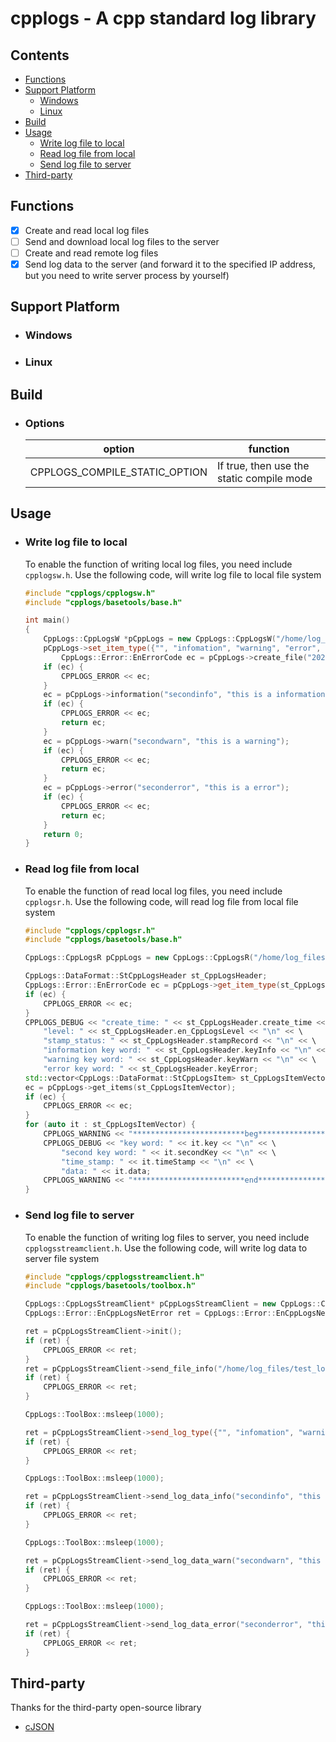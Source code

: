 # cpplogs - A cpp standard log library
## Contents
- [Functions](#functions)
- [Support Platform](#support-platform)
  - [Windows](#windows)
  - [Linux](#linux)
- [Build](#build)
- [Usage](#usage)
  - [Write log file to local](#write-log-file-to-local)
  - [Read log file from local](#read-log-file-from-local)
  - [Send log file to server](#send-log-file-to-server)
- [Third-party](#third-party)
## Functions
- [X] Create and read local log files
- [ ] Send and download local log files to the server
- [ ] Create and read remote log files
- [X] Send log data to the server (and forward it to the specified IP address, but you need to write server process by yourself)
## Support Platform
- ### Windows
- ### Linux
## Build
- ### Options
	| option                                | function                                           |
	| ------------------------------------- | -------------------------------------------------- |
	| CPPLOGS_COMPILE_STATIC_OPTION         | If true, then use the static compile mode          |
## Usage
- ### Write log file to local
	To enable the function of writing local log files, you need include `cpplogsw.h`.
	Use the following code, will write log file to local file system
	```cpp
	#include "cpplogs/cpplogsw.h"
	#include "cpplogs/basetools/base.h"

	int main()
	{
		CppLogs::CppLogsW *pCppLogs = new CppLogs::CppLogsW("/home/log_files/test_log");
		pCppLogs->set_item_type({"", "infomation", "warning", "error", CppLogs::DataFormat::CppLogsLevel_High, true});
    		CppLogs::Error::EnErrorCode ec = pCppLogs->create_file("2024-02-01 15:34:30");
		if (ec) {
			CPPLOGS_ERROR << ec;
		}
		ec = pCppLogs->information("secondinfo", "this is a information");
		if (ec) {
			CPPLOGS_ERROR << ec;
			return ec;
		}
		ec = pCppLogs->warn("secondwarn", "this is a warning");
		if (ec) {
			CPPLOGS_ERROR << ec;
			return ec;
		}
		ec = pCppLogs->error("seconderror", "this is a error");
		if (ec) {
			CPPLOGS_ERROR << ec;
			return ec;
		}
		return 0;
	}
	```
- ### Read log file from local
	To enable the function of read local log files, you need include `cpplogsr.h`.
	Use the following code, will read log file from local file system
	```cpp
	#include "cpplogs/cpplogsr.h"
	#include "cpplogs/basetools/base.h"

	CppLogs::CppLogsR pCppLogs = new CppLogs::CppLogsR("/home/log_files/test_log");

	CppLogs::DataFormat::StCppLogsHeader st_CppLogsHeader;
	CppLogs::Error::EnErrorCode ec = pCppLogs->get_item_type(st_CppLogsHeader);
	if (ec) {
		CPPLOGS_ERROR << ec;
	}
	CPPLOGS_DEBUG << "create_time: " << st_CppLogsHeader.create_time << "\n" << \
		"level: " << st_CppLogsHeader.en_CppLogsLevel << "\n" << \
		"stamp_status: " << st_CppLogsHeader.stampRecord << "\n" << \
		"information key word: " << st_CppLogsHeader.keyInfo << "\n" << \
		"warning key word: " << st_CppLogsHeader.keyWarn << "\n" << \
		"error key word: " << st_CppLogsHeader.keyError;
	std::vector<CppLogs::DataFormat::StCppLogsItem> st_CppLogsItemVector;
	ec = pCppLogs->get_items(st_CppLogsItemVector);
	if (ec) {
		CPPLOGS_ERROR << ec;
	}
	for (auto it : st_CppLogsItemVector) {
		CPPLOGS_WARNING << "*************************beg************************";
		CPPLOGS_DEBUG << "key word: " << it.key << "\n" << \
			"second key word: " << it.secondKey << "\n" << \
			"time_stamp: " << it.timeStamp << "\n" << \
			"data: " << it.data;
		CPPLOGS_WARNING << "*************************end************************";
	}
	```
- ### Send log file to server
  	To enable the function of writing log files to server, you need include `cpplogsstreamclient.h`.
	Use the following code, will write log data to server file system
	```cpp
	#include "cpplogs/cpplogsstreamclient.h"
	#include "cpplogs/basetools/toolbox.h"

	CppLogs::CppLogsStreamClient* pCppLogsStreamClient = new CppLogs::CppLogsStreamClient();
	CppLogs::Error::EnCppLogsNetError ret = CppLogs::Error::EnCppLogsNetError_None;

	ret = pCppLogsStreamClient->init();
	if (ret) {
		CPPLOGS_ERROR << ret;
	}
	ret = pCppLogsStreamClient->send_file_info("/home/log_files/test_log");
	if (ret) {
		CPPLOGS_ERROR << ret;
	}

	CppLogs::ToolBox::msleep(1000);

	ret = pCppLogsStreamClient->send_log_type({"", "infomation", "warning", "error", CppLogs::DataFormat::CppLogsLevel_High, true});
	if (ret) {
		CPPLOGS_ERROR << ret;
	}

	CppLogs::ToolBox::msleep(1000);

	ret = pCppLogsStreamClient->send_log_data_info("secondinfo", "this is a information");
	if (ret) {
		CPPLOGS_ERROR << ret;
	}

	CppLogs::ToolBox::msleep(1000);

	ret = pCppLogsStreamClient->send_log_data_warn("secondwarn", "this is a warning");
	if (ret) {
		CPPLOGS_ERROR << ret;
	}

	CppLogs::ToolBox::msleep(1000);

	ret = pCppLogsStreamClient->send_log_data_error("seconderror", "this is a error");
	if (ret) {
		CPPLOGS_ERROR << ret;
	}
	```
## Third-party
Thanks for the third-party open-source library
- [cJSON](https://github.com/DaveGamble/cJSON)
